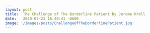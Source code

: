 ```yaml
---
layout: post
title:  The Challenge of The Borderline Patient by Jerome Kroll
date:   2020-07-23 16:40:41 -0600
image: '/images/posts/ChallengeOfTheBorderlinePatient.jpg'
---
```

